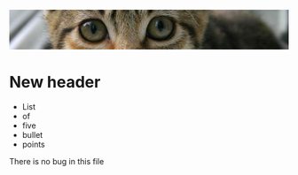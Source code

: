  ![banner](img/kitten.jpg)

 # New header

* List
* of
* five
* bullet
* points

<p> There is no bug in this file</p>
